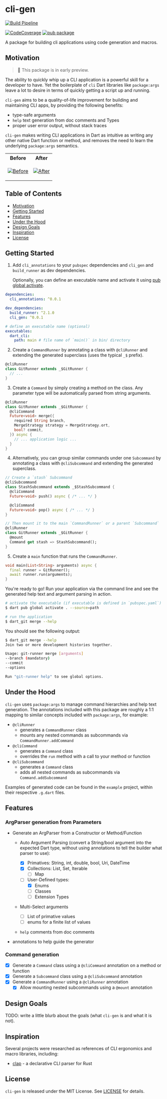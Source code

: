 # cli-gen

[![Build Pipeline](https://github.com/pattobrien/cli-gen/actions/workflows/packages.yml/badge.svg)](https://github.com/pattobrien/cli-gen/actions/workflows/packages.yml)

  <!-- <a href="https://codecov.io/gh/rrousselgit/riverpod"><img src="https://codecov.io/gh/rrousselgit/riverpod/branch/master/graph/badge.svg" alt="codecov"></a> -->

[![CodeCoverage](https://codecov.io/gh/pattobrien/cli-gen/branch/main/graph/badge.svg)](https://codecov.io/gh/pattobrien/cli-gen)
[![pub package](https://img.shields.io/pub/v/cli_annotations.svg)](https://pub.dartlang.org/packages/cli_annotations)

A package for building cli applications using code generation and macros.

## Motivation

<blockquote>
  🚧 This package is in early preview.
</blockquote>

The ability to quickly whip up a CLI application is a powerful skill for a developer to have. Yet the boilerplate of `cli` Dart libraries like `package:args` leave a lot to desire in terms of quickly getting a script up and running.

`cli-gen` aims to be a quality-of-life improvement for building and maintaining CLI apps, by providing the following benefits:

- type-safe arguments
- `help` text generation from doc comments and Types
- proper user error output, without stack traces

`cli-gen` makes writing CLI applications in Dart as intuitive as writing any other native Dart function or method, and removes the need to learn the underlying `package:args` semantics.

<table>
<tr>
<th>Before</th>
<th>After</th>
</tr>
<tr>
<td valign="top">

<!--  screenshots are located in docs/before_and_after/screenshots/** (before.png and after.png) -->

[![Before](docs/before_and_after/screenshots/before.png)](docs/before_and_after/screenshots/before.png)

</td>
<td valign="top">

[![After](docs/before_and_after/screenshots/after.png)](docs/before_and_after/screenshots/after.png)

</td>
</tr>
</table>

## Table of Contents

- [Motivation](#motivation)
- [Getting Started](#getting-started)
- [Features](#features)
- [Under the Hood](#under-the-hood)
- [Design Goals](#design-goals)
- [Inspiration](#inspiration)
- [License](#license)

## Getting Started

1. Add `cli_annotations` to your `pubspec` dependencies and `cli_gen` and `build_runner` as dev dependencies.

   Optionally, you can define an executable name and activate it using [pub global activate](https://dart.dev/tools/pub/cmd/pub-global#activating-a-package-on-your-local-machine).

```yaml
dependencies:
  cli_annotations: ^0.0.1

dev_dependencies:
  build_runner: ^2.1.0
  cli_gen: ^0.0.1

# define an executable name (optional)
executables:
  dart_cli:
    path: main # file name of `main()` in bin/ directory
```

2. Create a `CommandRunner` by annotating a class with `@cliRunner` and extending the generated superclass (uses the typical `_$` prefix).

```dart
@cliRunner
class GitRunner extends _$GitRunner {
  // ...
}
```

3. Create a `Command` by simply creating a method on the class. Any parameter type will be automatically parsed from string arguments.

```dart
@cliRunner
class GitRunner extends _$GitRunner {
  @cliCommand
  Future<void> merge({
    required String branch,
    MergeStrategy strategy = MergeStrategy.ort,
    bool? commit,
  }) async {
    // ... application logic ...
  }
}
```

4. Alternatively, you can group similar commands under one `Subcommand` by annotating a class with `@cliSubcommand` and extending the generated superclass.

```dart
// Create a `stash` Subcommand
@cliSubcommand
class StashSubcommand extends _$StashSubcommand {
  @cliCommand
  Future<void> push() async { /* ... */ }

  @cliCommand
  Future<void> pop() async { /* ... */ }
}

// Then mount it to the main `CommandRunner` or a parent `Subcommand`
@cliRunner
class GitRunner extends _$GitRunner {
  @mount
  Command get stash => StashSubcommand();
}
```

5. Create a `main` function that runs the `CommandRunner`.

```dart
void main(List<String> arguments) async {
  final runner = GitRunner();
  await runner.run(arguments);
}
```

You're ready to go! Run your application via the command line and see the generated help text and argument parsing in action.

```bash
# activate the executable (if executable is defined in `pubspec.yaml`)
$ dart pub global activate . --source=path

# run the application
$ dart_git merge --help
```

You should see the following output:

```bash
$ dart_git merge --help
Join two or more development histories together.

Usage: git-runner merge [arguments]
--branch (mandatory)
--commit
--options

Run "git-runner help" to see global options.

```

## Under the Hood

`cli-gen` uses `package:args` to manage command hierarchies and help text generation. The annotations included with this package are roughly a 1:1 mapping to similar concepts included with `package:args`, for example:

- `@cliRunner`
  - generates a `CommandRunner` class
  - mounts any nested commands as subcommands via `CommandRunner.addCommand`
- `@cliCommand`
  - generates a `Command` class
  - overrides the `run` method with a call to your method or function
- `@cliSubcommand`
  - generates a `Command` class
  - adds all nested commands as subcommands via `Command.addSubcommand`

Examples of generated code can be found in the `example` project, within their respective `.g.dart` files.

## Features

### ArgParser generation from Parameters

- Generate an ArgParser from a Constructor or Method/Function

  - Auto Argument Parsing (convert a String/bool argument into the expected Dart type, without using annotations to tell the builder what parser to use):
    - [x] Primatives: String, int, double, bool, Uri, DateTime
    - [x] Collections: List, Set, Iterable
      - [ ] Map
    - [ ] User-Defined types:
      - [x] Enums
      - [ ] Classes
      - [ ] Extension Types
  - Multi-Select arguments

    - [ ] List of primative values
    - [ ] enums for a finite list of values

  - `help` comments from doc comments

- annotations to help guide the generator

### Command generation

- [x] Generate a `Command` class using a `@cliCommand` annotation on a method or function
- [x] Generate a `Subcommand` class using a `@cliSubcommand` annotation
- [x] Generate a `CommandRunner` using a `@cliRunner` annotation
  - [x] Allow mounting nested subcommands using a `@mount` annotation

## Design Goals

TODO: write a little blurb about the goals (what `cli-gen` is and what it is not).

## Inspiration

Several projects were researched as references of CLI ergonomics and macro libraries, including:

- [clap](https://docs.rs/clap/latest/clap/) - a declarative CLI parser for Rust

## License

`cli-gen` is released under the MIT License. See [LICENSE](LICENSE) for details.
